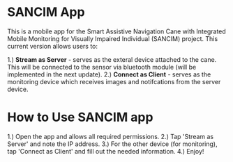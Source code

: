 # SANCIM App

This is a mobile app for the Smart Assistive Navigation Cane with Integrated Mobile Monitoring for Visually Impaired 
Individual (SANCIM) project. This current version allows users to:

1.) **Stream as Server** - serves as the exteral device attached to the cane. This will be connected to the sensor
via bluetooth module (will be implemented in the next update).
2.) **Connect as Client** - serves as the monitoring device which receives images and notifcations from the server 
device.

# How to Use SANCIM app

1.) Open the app and allows all required permissions.
2.) Tap 'Stream as Server' and note the IP address.
3.) For the other device (for monitoring), tap 'Connect as Client' and fill out the
needed information.
4.) Enjoy!
